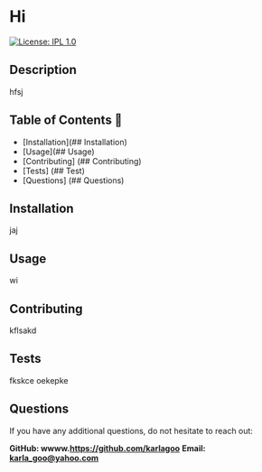 # Hi
  [![License: IPL 1.0](https://img.shields.io/badge/License-IPL%201.0-blue.svg)](https://opensource.org/licenses/IPL-1.0)
## Description
hfsj

## Table of Contents 📄	

* [Installation](## Installation)
* [Usage](## Usage)
* [Contributing] (## Contributing)
* [Tests] (## Test)
* [Questions] (## Questions)

## Installation
jaj

## Usage 
wi

## Contributing
kflsakd

## Tests
fkskce oekepke

## Questions
If you have any additional questions, do not hesitate to reach out:

**GitHub: wwww.https://github.com/karlagoo**
**Email: karla_goo@yahoo.com**



